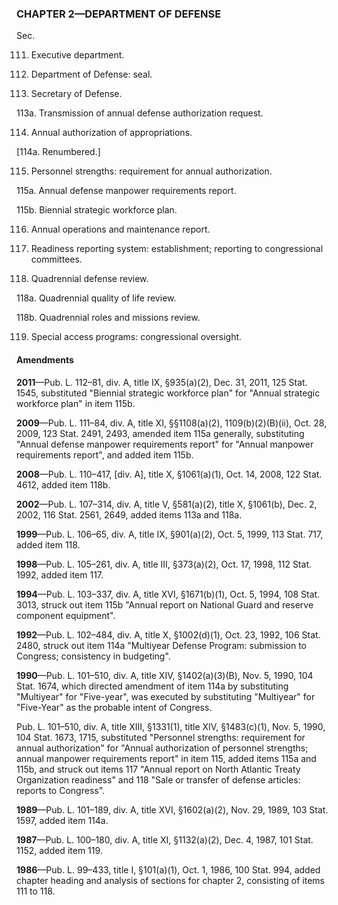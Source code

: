 ### **CHAPTER 2—DEPARTMENT OF DEFENSE** ###

Sec.

111. Executive department.

112. Department of Defense: seal.

113. Secretary of Defense.

113a. Transmission of annual defense authorization request.

114. Annual authorization of appropriations.

[114a. Renumbered.]

115. Personnel strengths: requirement for annual authorization.

115a. Annual defense manpower requirements report.

115b. Biennial strategic workforce plan.

116. Annual operations and maintenance report.

117. Readiness reporting system: establishment; reporting to congressional committees.

118. Quadrennial defense review.

118a. Quadrennial quality of life review.

118b. Quadrennial roles and missions review.

119. Special access programs: congressional oversight.

#### Amendments ####

**2011**—Pub. L. 112–81, div. A, title IX, §935(a)(2), Dec. 31, 2011, 125 Stat. 1545, substituted "Biennial strategic workforce plan" for "Annual strategic workforce plan" in item 115b.

**2009**—Pub. L. 111–84, div. A, title XI, §§1108(a)(2), 1109(b)(2)(B)(ii), Oct. 28, 2009, 123 Stat. 2491, 2493, amended item 115a generally, substituting "Annual defense manpower requirements report" for "Annual manpower requirements report", and added item 115b.

**2008**—Pub. L. 110–417, [div. A], title X, §1061(a)(1), Oct. 14, 2008, 122 Stat. 4612, added item 118b.

**2002**—Pub. L. 107–314, div. A, title V, §581(a)(2), title X, §1061(b), Dec. 2, 2002, 116 Stat. 2561, 2649, added items 113a and 118a.

**1999**—Pub. L. 106–65, div. A, title IX, §901(a)(2), Oct. 5, 1999, 113 Stat. 717, added item 118.

**1998**—Pub. L. 105–261, div. A, title III, §373(a)(2), Oct. 17, 1998, 112 Stat. 1992, added item 117.

**1994**—Pub. L. 103–337, div. A, title XVI, §1671(b)(1), Oct. 5, 1994, 108 Stat. 3013, struck out item 115b "Annual report on National Guard and reserve component equipment".

**1992**—Pub. L. 102–484, div. A, title X, §1002(d)(1), Oct. 23, 1992, 106 Stat. 2480, struck out item 114a "Multiyear Defense Program: submission to Congress; consistency in budgeting".

**1990**—Pub. L. 101–510, div. A, title XIV, §1402(a)(3)(B), Nov. 5, 1990, 104 Stat. 1674, which directed amendment of item 114a by substituting "Multiyear" for "Five-year", was executed by substituting "Multiyear" for "Five-Year" as the probable intent of Congress.

Pub. L. 101–510, div. A, title XIII, §1331(1), title XIV, §1483(c)(1), Nov. 5, 1990, 104 Stat. 1673, 1715, substituted "Personnel strengths: requirement for annual authorization" for "Annual authorization of personnel strengths; annual manpower requirements report" in item 115, added items 115a and 115b, and struck out items 117 "Annual report on North Atlantic Treaty Organization readiness" and 118 "Sale or transfer of defense articles: reports to Congress".

**1989**—Pub. L. 101–189, div. A, title XVI, §1602(a)(2), Nov. 29, 1989, 103 Stat. 1597, added item 114a.

**1987**—Pub. L. 100–180, div. A, title XI, §1132(a)(2), Dec. 4, 1987, 101 Stat. 1152, added item 119.

**1986**—Pub. L. 99–433, title I, §101(a)(1), Oct. 1, 1986, 100 Stat. 994, added chapter heading and analysis of sections for chapter 2, consisting of items 111 to 118.